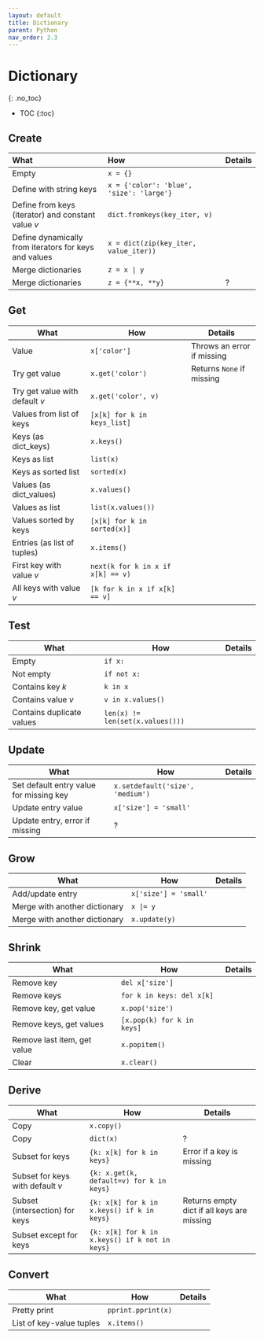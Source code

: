 ```yaml
---
layout: default
title: Dictionary
parent: Python
nav_order: 2.3
---
```


# Dictionary
{: .no_toc}

- TOC
{:toc}

## Create

| What | How | Details |
|:-------------|:------------------|:------|
| Empty | `x = {}` | |
| Define with string keys | `x = {'color': 'blue', 'size': 'large'}` | |
| Define from keys (iterator) and constant value $v$ | `dict.fromkeys(key_iter, v)` | |
| Define dynamically from iterators for keys and values | `x = dict(zip(key_iter, value_iter))` | |
| Merge dictionaries | `z = x \| y` | |
| Merge dictionaries | `z = {**x, **y}` | ? |

## Get

| What | How | Details |
|---|---|---|
| Value | `x['color']` | Throws an error if missing |
| Try get value | `x.get('color')` | Returns `None` if missing |
| Try get value with default $v$ | `x.get('color', v)` | |
| Values from list of keys | `[x[k] for k in keys_list]` | | 
| Keys (as dict_keys) | `x.keys()` | |
| Keys as list | `list(x)` | |
| Keys as sorted list | `sorted(x)` | |
| Values (as dict_values) | `x.values()` | |
| Values as list | `list(x.values())` | |
| Values sorted by keys | `[x[k] for k in sorted(x)]` | |
| Entries (as list of tuples) | `x.items()` | |
| First key with value $v$ | `next(k for k in x if x[k] == v)` | |
| All keys with value $v$ | `[k for k in x if x[k] == v]` | |

## Test

| What | How | Details |
|---|---|---|
| Empty | `if x:` | |
| Not empty | `if not x:` | |
| Contains key $k$ | `k in x` | |
| Contains value $v$ | `v in x.values()` | |
| Contains duplicate values | `len(x) != len(set(x.values()))` | |

## Update

| What | How | Details |
|---|---|---|
| Set default entry value for missing key | `x.setdefault('size', 'medium')` |
| Update entry value | `x['size'] = 'small'` | |
| Update entry, error if missing | ? | |

## Grow

| What | How | Details |
|---|---|---|
| Add/update entry | `x['size'] = 'small'` | |
| Merge with another dictionary | `x \|= y` | |
| Merge with another dictionary | `x.update(y)` | |

## Shrink

| What | How | Details |
|---|---|---|
| Remove key | `del x['size']` | |
| Remove keys | `for k in keys: del x[k]` | |
| Remove key, get value | `x.pop('size')` | |
| Remove keys, get values | `[x.pop(k) for k in keys]` | | 
| Remove last item, get value | `x.popitem()` | |
| Clear | `x.clear()` | |

## Derive

| What | How | Details |
|---|---|---|
| Copy | `x.copy()` | |
| Copy | `dict(x)` | ? |
| Subset for keys | `{k: x[k] for k in keys}` | Error if a key is missing |
| Subset for keys with default $v$ | `{k: x.get(k, default=v) for k in keys}` | |
| Subset (intersection) for keys | `{k: x[k] for k in x.keys() if k in keys}` | Returns empty dict if all keys are missing |
| Subset except for keys | `{k: x[k] for k in x.keys() if k not in keys}` | |

## Convert

| What | How | Details |
|---|---|---|
| Pretty print | `pprint.pprint(x)` | |
| List of key-value tuples | `x.items()` | |
